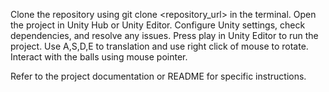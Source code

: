 
Clone the repository using git clone <repository_url> in the terminal.
Open the project in Unity Hub or Unity Editor.
Configure Unity settings, check dependencies, and resolve any issues.
Press play in Unity Editor to run the project.
Use A,S,D,E to translation and use right click of mouse to rotate.
Interact with the balls using mouse pointer.

Refer to the project documentation or README for specific instructions.
